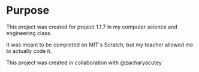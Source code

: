 # Purpose

This project was created for project 1.1.7 in my computer science and engineering class.  

It was meant to be completed on MIT's Scratch, but my teacher allowed me to actually code it.

This project was created in collaboration with @zacharyacutey
